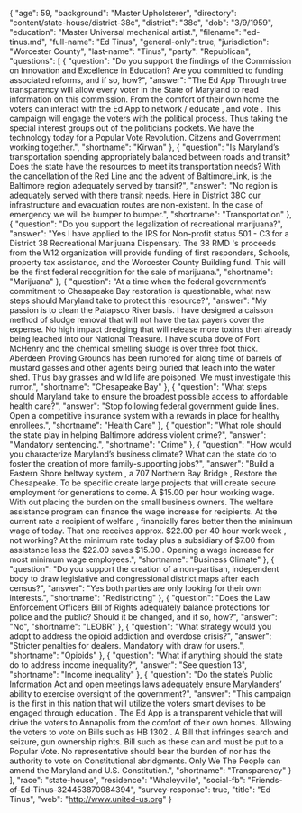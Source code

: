 {
  "age": 59,
  "background": "Master Upholsterer",
  "directory": "content/state-house/district-38c",
  "district": "38c",
  "dob": "3/9/1959",
  "education": "Master Universal mechanical artist.",
  "filename": "ed-tinus.md",
  "full-name": "Ed Tinus",
  "general-only": true,
  "jurisdiction": "Worcester County",
  "last-name": "Tinus",
  "party": "Republican",
  "questions": [
    {
      "question": "Do you support the findings of the Commission on Innovation and Excellence in Education? Are you committed to funding associated reforms, and if so, how?",
      "answer": "The Ed App Through true transparency will allow every voter in the State of Maryland to read information on this commission. From the comfort of their own home the voters can interact with the Ed App to network / educate ,  and vote . This campaign will engage the voters with the political process. Thus taking the special interest groups out  of the politicians pockets. We have the technology today for a Popular Vote Revolution. Citzens and Government working together.",
      "shortname": "Kirwan"
    },
    {
      "question": "Is Maryland’s transportation spending appropriately balanced between roads and transit? Does the state have the resources to meet its transportation needs? With the cancellation of the Red Line and the advent of BaltimoreLink, is the Baltimore region adequately served by transit?",
      "answer": "No region is adequately served with there transit needs. Here in District 38C our infrastructure and evacuation routes are non-existent.  In the case of emergency we will be bumper to bumper.",
      "shortname": "Transportation"
    },
    {
      "question": "Do you support the legalization of recreational marijuana?",
      "answer": "Yes  I have applied to the IRS for Non-profit status 501 - C3 for a District 38 Recreational Marijuana Dispensary. The 38 RMD 's proceeds from the W12 organization will provide funding of first responders, Schools, property tax assistance, and the Worcester County Building fund. This will be the first federal recognition for the sale of marijuana.",
      "shortname": "Marijuana"
    },
    {
      "question": "At a time when the federal government’s commitment to Chesapeake Bay restoration is questionable, what new steps should Maryland take to protect this resource?",
      "answer": "My passion is to clean the Patapsco River basis. I have designed a caisson method of sludge removal that will not have the tax payers cover the expense. No high impact dredging that will release more toxins then already being leached into our National Treasure. I have scuba dove of Fort McHenry and the chemical smelling   sludge is over three foot thick. Aberdeen Proving Grounds has been rumored for along time of barrels of mustard gasses and other agents being buried that leach into the water shed. Thus bay grasses and wild life are poisoned. We must investigate this rumor.",
      "shortname": "Chesapeake Bay"
    },
    {
      "question": "What steps should Maryland take to ensure the broadest possible access to affordable health care?",
      "answer": "Stop following federal government guide lines. Open a competitive  insurance system with a rewards in place for healthy enrollees.",
      "shortname": "Health Care"
    },
    {
      "question": "What role should the state play in helping Baltimore address violent crime?",
      "answer": "Mandatory sentencing.",
      "shortname": "Crime"
    },
    {
      "question": "How would you characterize Maryland’s business climate? What can the state do to foster the creation of more family-supporting jobs?",
      "answer": "Build a Eastern Shore beltway system , a 707 Northern Bay Bridge , Restore the Chesapeake. To be specific create large projects that will create secure employment  for generations to come. A $15.00 per hour working wage. With out placing the burden on the small business owners. The welfare assistance program can finance the wage increase for recipients. At the current rate a recipient of welfare , financially fares better then the minimum wage of today. That one receives approx. $22.00 per 40 hour work week , not working? At the minimum rate today plus a subsidiary of $7.00 from assistance less the $22.00 saves $15.00 . Opening a wage increase for most minimum wage employees.",
      "shortname": "Business Climate"
    },
    {
      "question": "Do you support the creation of a non-partisan, independent body to draw legislative and congressional district maps after each census?",
      "answer": "Yes both parties are only looking for their own interests.",
      "shortname": "Redistricting"
    },
    {
      "question": "Does the Law Enforcement Officers Bill of Rights adequately balance protections for police and the public? Should it be changed, and if so, how?",
      "answer": "No",
      "shortname": "LEOBR"
    },
    {
      "question": "What strategy would you adopt to address the opioid addiction and overdose crisis?",
      "answer": "Stricter penalties for dealers. Mandatory with draw for users.",
      "shortname": "Opioids"
    },
    {
      "question": "What if anything should the state do to address income inequality?",
      "answer": "See question 13",
      "shortname": "Income inequality"
    },
    {
      "question": "Do the state’s Public Information Act and open meetings laws adequately ensure Marylanders’ ability to exercise oversight of the government?",
      "answer": "This campaign is the first in this nation that will utilize the voters smart devises to be engaged through education . The Ed App is a transparent vehicle that will drive the voters to Annapolis from the comfort of their own homes. Allowing the voters to vote on Bills such as HB 1302 . A Bill that infringes search and seizure,  gun ownership rights. Bill such as these can and must be put to a Popular Vote. No representative should bear the burden of nor has the authority to vote on Constitutional abridgments. Only We The People can amend the Maryland and U.S. Constitution.",
      "shortname": "Transparency"
    }
  ],
  "race": "state-house",
  "residence": "Whaleyville",
  "social-fb": "Friends-of-Ed-Tinus-324453870984394",
  "survey-response": true,
  "title": "Ed Tinus",
  "web": "http://www.united-us.org"
}
